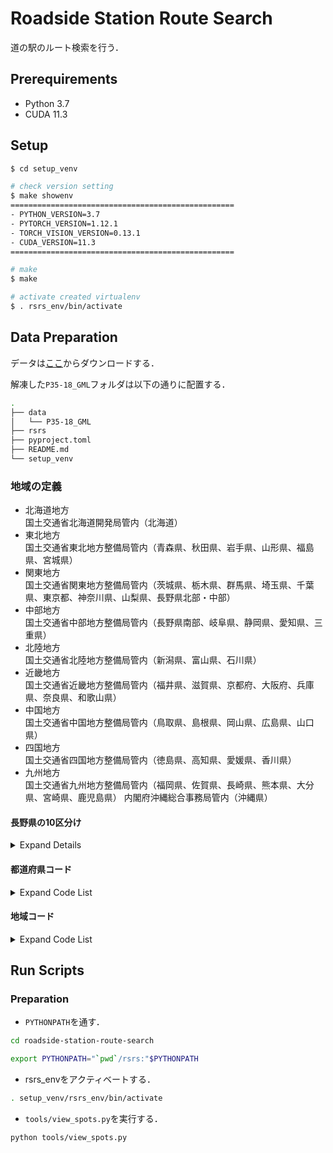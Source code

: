 # Roadside Station Route Search
道の駅のルート検索を行う．

## Prerequirements

- Python 3.7
- CUDA 11.3

## Setup

```sh
$ cd setup_venv

# check version setting
$ make showenv
==================================================
- PYTHON_VERSION=3.7
- PYTORCH_VERSION=1.12.1
- TORCH_VISION_VERSION=0.13.1
- CUDA_VERSION=11.3
==================================================

# make
$ make

# activate created virtualenv
$ . rsrs_env/bin/activate
```

## Data Preparation
データは[ここ](https://nlftp.mlit.go.jp/ksj/gml/datalist/KsjTmplt-P35.html)からダウンロードする．

解凍した`P35-18_GML`フォルダは以下の通りに配置する．
```sh
.
├── data
│   └── P35-18_GML
├── rsrs
├── pyproject.toml
├── README.md
└── setup_venv
```

### 地域の定義
- 北海道地方  
国土交通省北海道開発局管内（北海道）
- 東北地方  
国土交通省東北地方整備局管内（青森県、秋田県、岩手県、山形県、福島県、宮城県）
- 関東地方  
国土交通省関東地方整備局管内（茨城県、栃木県、群馬県、埼玉県、千葉県、東京都、神奈川県、山梨県、長野県北部・中部）
- 中部地方  
国土交通省中部地方整備局管内（長野県南部、岐阜県、静岡県、愛知県、三重県）
- 北陸地方  
国土交通省北陸地方整備局管内（新潟県、富山県、石川県）
- 近畿地方  
国土交通省近畿地方整備局管内（福井県、滋賀県、京都府、大阪府、兵庫県、奈良県、和歌山県）
- 中国地方  
国土交通省中国地方整備局管内（鳥取県、島根県、岡山県、広島県、山口県）
- 四国地方  
国土交通省四国地方整備局管内（徳島県、高知県、愛媛県、香川県）
- 九州地方  
国土交通省九州地方整備局管内（福岡県、佐賀県、長崎県、熊本県、大分県、宮崎県、鹿児島県）
内閣府沖縄総合事務局管内（沖縄県）

#### 長野県の10区分け
<details><summary>Expand Details</summary><div>
参考：https://www.pref.nagano.lg.jp/10koiki/index.html
- 長野県北部  
北アルプス，長野，北信
- 長野県中部  
佐久，上田，諏訪，松本
- 長野県南部  
上伊那，南信州，木曽

![長野県の10区分け](https://www.pref.nagano.lg.jp/10koiki/images/10kouiki.jpg)
</div></details>

#### 都道府県コード
<details><summary>Expand Code List</summary><div>

| 当道府県名 | コード |
|:-----------|------------:|
|北海道|1|
|青森県|2|
|岩手県|3|
|宮城県|4|
|秋田県|5|
|山形県|6|
|福島県|7|
|茨城県|8|
|栃木県|9|
|群馬県|10|
|埼玉県|11|
|千葉県|12|
|東京都|13|
|神奈川県|14|
|新潟県|15|
|富山県|16|
|石川県|17|
|福井県|18|
|山梨県|19|
|長野県|20|
|岐阜県|21|
|静岡県|22|
|愛知県|23|
|三重県|24|
|滋賀県|25|
|京都府|26|
|大阪府|27|
|兵庫県|28|
|奈良県|29|
|和歌山県|30|
|鳥取県|31|
|島根県|32|
|岡山県|33|
|広島県|34|
|山口県|35|
|徳島県|36|
|香川県|37|
|愛媛県|38|
|高知県|39|
|福岡県|40|
|佐賀県|41|
|長崎県|42|
|熊本県|43|
|大分県|44|
|宮崎県|45|
|鹿児島県|46|
|沖縄県|47|

</div></details>

#### 地域コード
<details><summary>Expand Code List</summary><div>

| 地域名 | コード |
|:-----------|------------:|
|北海道地方|1|
|東北地方|2|
|関東地方|3|
|中部地方|4|
|北陸地方|5|
|近畿地方|6|
|中国地方|7|
|四国地方|8|
|九州地方|9|

</div></details>

## Run Scripts
### Preparation
- `PYTHONPATH`を通す．
```sh
cd roadside-station-route-search

export PYTHONPATH="`pwd`/rsrs:"$PYTHONPATH
```

- rsrs_envをアクティベートする．
```sh
. setup_venv/rsrs_env/bin/activate
```

- `tools/view_spots.py`を実行する．
```sh
python tools/view_spots.py
```
